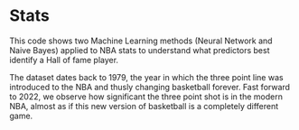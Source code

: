# Stats
This code shows two Machine Learning methods (Neural Network and Naive Bayes) 
applied to NBA stats to understand what predictors best identify a Hall of fame player.

The dataset dates back to 1979, the year in which the three point line was introduced to the NBA and thusly changing basketball forever. 
Fast forward to 2022, we observe how significant the three point shot is in the modern NBA, almost as if this new version of basketball is a completely
different game.
